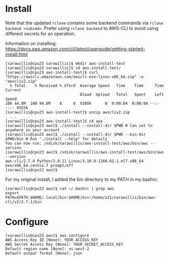 # Install 

Note that the updated `rclone` contains some backend commands via `rclone backend <subcmd>`.
Prefer using `rclone backend` to AWS-CLI to avoid using different secrets for an operation.

Information on installing: https://docs.aws.amazon.com/cli/latest/userguide/getting-started-install.html

```console
[sarawillis@cpu23 sarawillis]$ mkdir aws-install-test
[sarawillis@cpu23 sarawillis]$ cd aws-install-test/
[sarawillis@cpu23 aws-install-test]$ curl "https://awscli.amazonaws.com/awscli-exe-linux-x86_64.zip" -o "awscliv2.zip"
  % Total    % Received % Xferd  Average Speed   Time    Time     Time  Current
                                 Dload  Upload   Total   Spent    Left  Speed
100 44.8M  100 44.8M    0     0  9380k      0  0:00:04  0:00:04 --:--:-- 9555k
[sarawillis@cpu23 aws-install-test]$ unzip awscliv2.zip
. . .
[sarawillis@cpu23 aws-install-test]$ cd aws
[sarawillis@cpu23 aws]$ ./install --install-dir $PWD # Can set to anywhere in your account
[sarawillis@cpu23 aws]$ ./install --install-dir $PWD --bin-dir $PWD/bin # Run "./install --help" for details
You can now run: /xdisk/sarawillis/aws-install-test/aws/bin/aws --version
[sarawillis@cpu23 aws]$ /xdisk/sarawillis/aws-install-test/aws/bin/aws --version
aws-cli/2.7.4 Python/3.9.11 Linux/3.10.0-1160.62.1.el7.x86_64 exe/x86_64.centos.7 prompt/off
[sarawillis@cpu23 aws]$ 
```

For my original install, I added the bin directory to my PATH in my bashrc:
```console
[sarawillis@cpu23 aws]$ cat ~/.bashrc | grep aws
export PATH=$PATH:$HOME/.local/bin:$HOME/bin:/home/u21/sarawillis/bin/aws-cli/v2/2.7.1/bin
```

# Configure

```console
[sarawillis@cpu23 aws]$ aws configure
AWS Access Key ID [None]: YOUR_ACCESS_KEY
AWS Secret Access Key [None]: YOUR_SECRET_ACCESS_KEY
Default region name [None]: us-west-2
Default output format [None]: json
```
